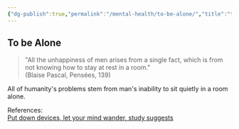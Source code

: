 ```yaml
---
{"dg-publish":true,"permalink":"/mental-health/to-be-alone/","title":"to-be-alone","tags":["life","psychological"],"created":"2023-03-04T05:17:43.058+07:00","updated":"2023-03-07T07:02:50.937+07:00"}
---
```



## To be Alone

> "All the unhappiness of men arises from a single fact, which is from not knowing how to stay at rest in a room."  
> (Blaise Pascal, Pensées, 139)

All of humanity's problems stem from man's inability to sit quietly in a room alone.

References:  
[Put down devices, let your mind wander, study suggests](https://www.apa.org/news/press/releases/2022/07/thoughts-mind-wander)
